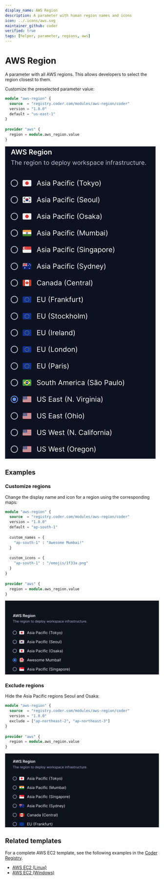 ```yaml
---
display_name: AWS Region
description: A parameter with human region names and icons
icon: ../.icons/aws.svg
maintainer_github: coder
verified: true
tags: [helper, parameter, regions, aws]
---
```


# AWS Region

A parameter with all AWS regions. This allows developers to select
the region closest to them.

Customize the preselected parameter value:

```tf
module "aws-region" {
  source  = "registry.coder.com/modules/aws-region/coder"
  version = "1.0.0"
  default = "us-east-1"
}

provider "aws" {
  region = module.aws_region.value
}
```

![AWS Regions](../.images/aws-regions.png)

## Examples

### Customize regions

Change the display name and icon for a region using the corresponding maps:

```tf
module "aws-region" {
  source  = "registry.coder.com/modules/aws-region/coder"
  version = "1.0.0"
  default = "ap-south-1"

  custom_names = {
    "ap-south-1" : "Awesome Mumbai!"
  }

  custom_icons = {
    "ap-south-1" : "/emojis/1f33a.png"
  }
}

provider "aws" {
  region = module.aws_region.value
}
```

![AWS Custom](../.images/aws-custom.png)

### Exclude regions

Hide the Asia Pacific regions Seoul and Osaka:

```tf
module "aws-region" {
  source  = "registry.coder.com/modules/aws-region/coder"
  version = "1.0.0"
  exclude = ["ap-northeast-2", "ap-northeast-3"]
}

provider "aws" {
  region = module.aws_region.value
}
```

![AWS Exclude](../.images/aws-exclude.png)

## Related templates

For a complete AWS EC2 template, see the following examples in the [Coder Registry](https://registry.coder.com/).

- [AWS EC2 (Linux)](https://registry.coder.com/templates/aws-linux)
- [AWS EC2 (Windows)](https://registry.coder.com/templates/aws-windows)
